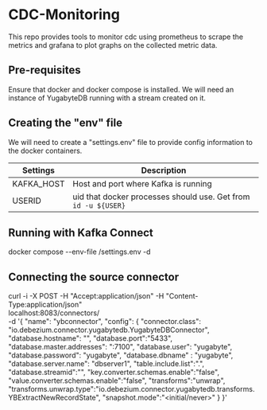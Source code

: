 # CDC-Monitoring
This repo provides tools to monitor cdc using prometheus to scrape the metrics and grafana to plot graphs on the collected metric data.

## Pre-requisites
Ensure that docker and docker compose is installed.
We will need an instance of YugabyteDB running with a stream created on it.

## Creating the "env" file
We will need to create a "settings.env" file to provide config information to the docker containers.

|Settings|Description|
|--------|------------|
|KAFKA_HOST| Host and port where Kafka is running|
|USERID| uid that docker processes should use. Get from `id -u ${USER}`|

## Running with Kafka Connect

   docker compose --env-file <path-to>/settings.env -d

## Connecting the source connector

   curl -i -X POST -H "Accept:application/json" -H "Content-Type:application/json" \
  localhost:8083/connectors/ \
  -d '{
  "name": "ybconnector",
  "config": {
    "connector.class": "io.debezium.connector.yugabytedb.YugabyteDBConnector",
    "database.hostname": "<Address-of-YB-cluster>",
    "database.port":"5433",
    "database.master.addresses": "<Address-of-YB-cluster>:7100",
    "database.user": "yugabyte",
    "database.password": "yugabyte",
    "database.dbname" : "yugabyte",
    "database.server.name": "dbserver1",
    "table.include.list":"<namespace-name>.<table-name>",
    "database.streamid":"<stream-id>",
    "key.converter.schemas.enable":"false",
    "value.converter.schemas.enable":"false",
    "transforms":"unwrap",
    "transforms.unwrap.type":"io.debezium.connector.yugabytedb.transforms.YBExtractNewRecordState",
    "snapshot.mode":"<initial/never>"
  }
}'
